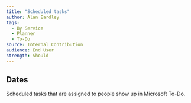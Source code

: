 ```yaml
---
title: "Scheduled tasks"
author: Alan Eardley
tags: 
  - By Service
  - Planner
  - To-Do
source: Internal Contribution
audience: End User
strength: Should
---
```


## Dates
Scheduled tasks that are assigned to people show up in Microsoft To-Do.
